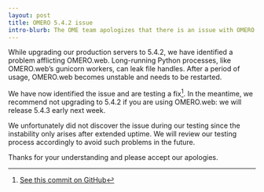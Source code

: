 ```yaml
---
layout: post
title: OMERO 5.4.2 issue
intro-blurb: The OME team apologizes that there is an issue with OMERO.web 5.4.2
---
```

While upgrading our production servers to 5.4.2, we have identified a problem
afflicting OMERO.web. Long-running Python processes, like OMERO.web’s gunicorn
workers, can leak file handles. After a period of usage, OMERO.web becomes
unstable and needs to be restarted.

We have now identified the issue and are testing a fix[^1]. In the meantime,
we recommend not upgrading to 5.4.2 if you are using OMERO.web: we will
release 5.4.3 early next week.

We unfortunately did not discover the issue during our testing since the
instability only arises after extended uptime. We will review our testing
process accordingly to avoid such problems in the future.

Thanks for your understanding and please accept our apologies.

[^1]: [See this commit on GitHub](https://github.com/openmicroscopy/openmicroscopy/commit/fe9eda48f96928801dff15a13d37853a188f7288)
